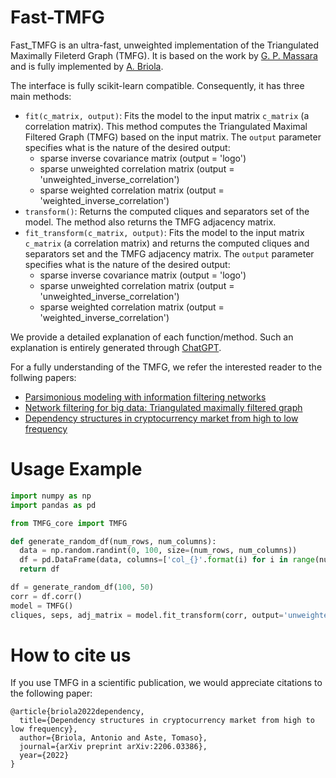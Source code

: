 # Fast-TMFG

Fast_TMFG is an ultra-fast, unweighted implementation of the Triangulated Maximally Fileterd Graph (TMFG). It is based on the work by [G. P. Massara](https://github.com/gprevide/MFCF-Pyton/tree/main/src) and is fully implemented by [A. Briola](https://github.com/AntoBr96).

The interface is fully scikit-learn compatible. Consequently, it has three main methods:
- `fit(c_matrix, output)`: Fits the model to the input matrix `c_matrix` (a correlation matrix). This method computes the Triangulated Maximal Filtered Graph (TMFG) based on the input matrix. The `output` parameter specifies what is the nature of the desired output:
  - sparse inverse covariance matrix (output = 'logo')
  - sparse unweighted correlation matrix (output = 'unweighted_inverse_correlation')
  - sparse weighted correlation matrix (output = 'weighted_inverse_correlation')
- `transform()`: Returns the computed cliques and separators set of the model. The method also returns the TMFG adjacency matrix.
- `fit_transform(c_matrix, output)`: Fits the model to the input matrix `c_matrix` (a correlation matrix) and returns the computed cliques and separators set and the TMFG adjacency matrix. The `output` parameter specifies what is the nature of the desired output:
  - sparse inverse covariance matrix (output = 'logo')
  - sparse unweighted correlation matrix (output = 'unweighted_inverse_correlation')
  - sparse weighted correlation matrix (output = 'weighted_inverse_correlation')

We provide a detailed explanation of each function/method. Such an explanation is entirely generated through [ChatGPT](https://chat.openai.com).

For a fully understanding of the TMFG, we refer the interested reader to the follwing papers:
- [Parsimonious modeling with information filtering networks](https://journals.aps.org/pre/pdf/10.1103/PhysRevE.94.062306)
- [Network filtering for big data: Triangulated maximally filtered graph](https://academic.oup.com/comnet/article/5/2/161/2555365)
- [Dependency structures in cryptocurrency market from high to low frequency](https://arxiv.org/pdf/2206.03386.pdf)

# Usage Example
```python
import numpy as np
import pandas as pd

from TMFG_core import TMFG

def generate_random_df(num_rows, num_columns):
  data = np.random.randint(0, 100, size=(num_rows, num_columns))
  df = pd.DataFrame(data, columns=['col_{}'.format(i) for i in range(num_columns)])
  return df

df = generate_random_df(100, 50)
corr = df.corr()
model = TMFG()
cliques, seps, adj_matrix = model.fit_transform(corr, output='unweighted_inverse_correlation')
```

# How to cite us

If you use TMFG in a scientific publication, we would appreciate citations to the following paper:

```
@article{briola2022dependency,
  title={Dependency structures in cryptocurrency market from high to low frequency},
  author={Briola, Antonio and Aste, Tomaso},
  journal={arXiv preprint arXiv:2206.03386},
  year={2022}
}
```
